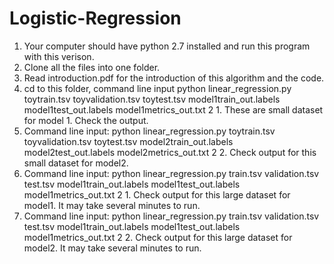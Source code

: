 # Logistic-Regression
1. Your computer should have python 2.7 installed and run this program with this verison.
2. Clone all the files into one folder.
3. Read introduction.pdf for the introduction of this algorithm and the code.
4. cd to this folder, command line input python linear_regression.py toytrain.tsv toyvalidation.tsv toytest.tsv model1train_out.labels model1test_out.labels model1metrics_out.txt 2 1. These are small dataset for model 1. Check the output.
5. Command line input: python linear_regression.py toytrain.tsv toyvalidation.tsv toytest.tsv model2train_out.labels model2test_out.labels model2metrics_out.txt 2 2. Check output for this small dataset for model2.
6. Command line input: python linear_regression.py train.tsv validation.tsv test.tsv model1train_out.labels model1test_out.labels model1metrics_out.txt 2 1. Check output for this large dataset for model1. It may take several minutes to run.
7. Command line input: python linear_regression.py train.tsv validation.tsv test.tsv model1train_out.labels model1test_out.labels model1metrics_out.txt 2 2. Check output for this large dataset for model2. It may take several minutes to run.
